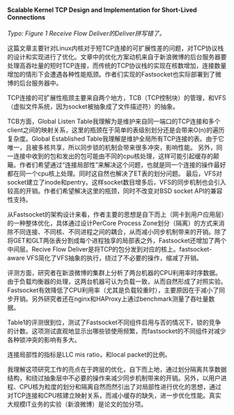 #### Scalable Kernel TCP Design and Implementation for Short-Lived Connections

*Typo: Figure 1 Receive Flow Deliver的Deliver拼写错了。*

这篇文章主要针对Linux内核对于短TCP连接的可扩展性差的问题，对TCP协议栈的设计和实现进行了优化。文章中的优化方案动机来自于新浪微博的后台服务器要处理高吞吐量的短时TCP连接，而传统的TCP协议栈的实现在核数增加，连接数量增加的情形下会遭遇各种性能瓶颈。作者们实现的Fastsocket也实际部署到了微博的后台服务器中。

TCP连接的可扩展性瓶颈主要来自两个地方，TCB（TCP控制块）的管理，和VFS（虚拟文件系统，因为socket被抽象成了文件描述符）的抽象。

TCB方面，Global Listen Table我理解为是维护来自同一端口的TCP连接和多个client之间的映射关系，这里的瓶颈在于简单的表级别划分还是会带来O(n)的遍历复杂度。Global Established Table我理解是维护全局所有TCP连接的表。由于它唯一，且被多核共享，所以同步锁的机制会带来很多冲突，影响性能。
另外，同一连接中收到的包和发出的包可能由不同的cpu核处理，这样可能引起缓存的颠簸。作者们希望通过“连接局部性”来解决这个问题，也就是同一个连接的操作最好都在同一个cpu核上处理。同时这自然也解决了ET表的划分问题。
最后，VFS对socket建立了inode和pentry。这样socket数目增多后，VFS的同步机制也会引入较高的开销。作者们希望解决这里的瓶颈，同时不改变对BSD socket API的兼容性支持。

从Fastsocket的架构设计来看，作者主要的思想是自下而上（网卡到用户应用层）的一种整体优化，具体通过设计PerCore Process Zone划分（隔离）的方式来消除不同连接、不同核、不同进程之间的耦合，从而减小同步机制带来的开销。除了将GET和GLT两张表分割成每个进程独享的局部表之外，Fastsocket还增加了两个中间层。Recive Flow Deliver是将TCP的包分发到对应的核上。fastsocket-aware VFS简化了VFS抽象的执行，绕过了不必要的操作，缩减了开销。

评测方面，研究者在新浪微博的集群上分析了两台机器的CPU利用率时序数据。由于负载均衡器的处理，这两台机器可认为负载一致，从而自然形成了对照实验。Fastsocket有效降低了CPU利用率（尤其是负载较重时），主要原因在于减小了同步开销。另外研究者还在nginx和HAProxy上通过benchmark测量了吞吐量数据。

Table1的评测很到位，测试了Fastsocket不同组件启用与否的情况下，锁的竞争的计数。这项测试直观地显示出哪些锁使用频繁，而fastsocket的不同组件对减少各种锁冲突的影响有多大。

连接局部性的指标是LLC mis ratio，和local packet的比例。

我理解这项研究工作的亮点在于跨层的优化，自下而上地，通过划分隔离共享数据结构，和绕过抽象层中不必要的操作来减少同步机制带来的开销。另外，以用户进程、CPU核为粒度的划分和隔离自然而然引出了对局部性进行优化的思想，通过对TCP连接和CPU核建立映射关系，而减小缓存的缺失，进一步优化性能。真实大规模IT业务的实验（新浪微博）是论文的加分项。